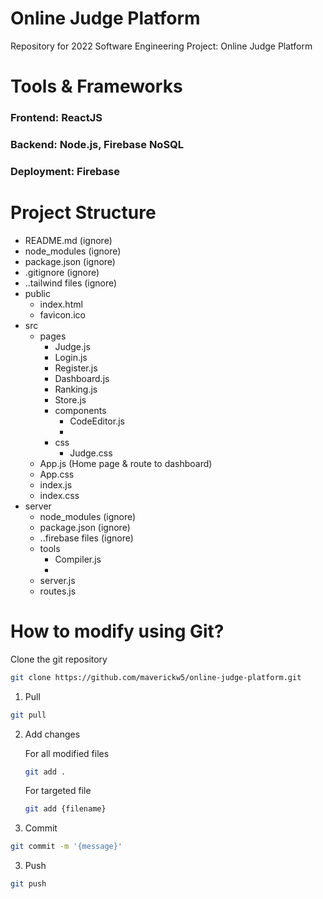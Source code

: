 # Online Judge Platform
Repository for 2022 Software Engineering Project: Online Judge Platform

# Tools & Frameworks

### Frontend: ReactJS

### Backend: Node.js, Firebase NoSQL

### Deployment: Firebase

# Project Structure

- README.md (ignore)
- node_modules (ignore)
- package.json (ignore)
- .gitignore (ignore)
- ..tailwind files (ignore)
- public
    - index.html
    - favicon.ico
- src
    - pages
        - Judge.js
        - Login.js
        - Register.js
        - Dashboard.js
        - Ranking.js
        - Store.js
        - components
            - CodeEditor.js
            - 
        - css
            - Judge.css
    - App.js (Home page & route to dashboard)
    - App.css
    - index.js
    - index.css
- server
    - node_modules (ignore)
    - package.json (ignore)
    - ..firebase files (ignore)
    - tools
        - Compiler.js
        - 
    - server.js
    - routes.js
    
# How to modify using Git?

Clone the git repository
```sh
git clone https://github.com/maverickw5/online-judge-platform.git
 ```

1. Pull
```sh
git pull
 ```
2. Add changes

    For all modified files
    ```sh
    git add .
     ```
    For targeted file
    ```sh
    git add {filename}
     ```
3. Commit
```sh
git commit -m '{message}'
 ```
3. Push
```sh
git push
 ```


